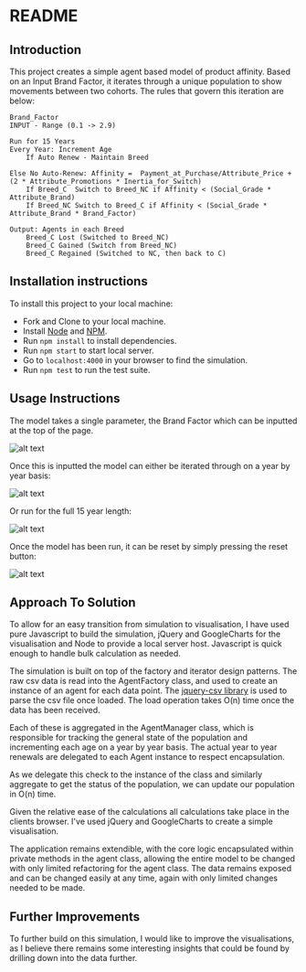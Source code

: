 # README

## Introduction

This project creates a simple agent based model of product affinity. Based on an Input Brand Factor, it iterates through a unique population to show movements between two cohorts. The rules that govern this iteration are below:

```
Brand_Factor		
INPUT - Range (0.1 -> 2.9)		

Run for 15 Years		
Every Year:	Increment Age
	If Auto Renew - Maintain Breed

Else No Auto-Renew:	Affinity = 	Payment_at_Purchase/Attribute_Price + (2 * Attribute_Promotions * Inertia_for_Switch)
	If Breed_C	Switch to Breed_NC if Affinity < (Social_Grade * Attribute_Brand)
	If Breed_NC	Switch to Breed_C if Affinity < (Social_Grade * Attribute_Brand * Brand_Factor)

Output:	Agents in each Breed
	Breed_C Lost (Switched to Breed_NC)
	Breed_C Gained (Switch from Breed_NC)
	Breed_C Regained (Switched to NC, then back to C)
```

## Installation instructions

To install this project to your local machine:
- Fork and Clone to your local machine.     
- Install [Node](https://nodejs.org/en/download/) and [NPM](http://blog.npmjs.org/post/85484771375/how-to-install-npm).    
- Run `npm install` to install dependencies.   
- Run `npm start` to start local server.     
- Go to `localhost:4000` in your browser to find the simulation.       
- Run `npm test` to run the test suite.  

## Usage Instructions

The model takes a single parameter, the Brand Factor which can be inputted at the top of the page.   

![alt text](https://dl.dropboxusercontent.com/content_link/sDRIDjWY8D3edmKqYDnuMMZE6p8grOzOty5lpwDOuAVujJvDYG2iDH0KgHNf2vXU/file)

Once this is inputted the model can either be iterated through on a year by year basis:

![alt text](https://dl.dropboxusercontent.com/content_link/VANY4zDDPDAhYIU3heOgLMN34NMMaXxzZqqRqADBIyn6S228ypiUlBrGYJxiNNbP/file)

Or run for the full 15 year length:

![alt text](https://dl.dropboxusercontent.com/content_link/4iqf6hxkIDjJo1DRSyM1fTlsmCrsEJSQqmKaUTjOnc2Nb1gLGmZkoP0BalEPY2xy/file)

Once the model has been run, it can be reset by simply pressing the reset button:

![alt text](https://dl.dropboxusercontent.com/content_link/d0JWw2tNUPFMQeZWTr77v9TRzJCTOYWD6vZ4OJHaGqYo6xZGNV19Ft4qhajLfLcH/file)

## Approach To Solution

To allow for an easy transition from simulation to visualisation, I have used pure Javascript to build the simulation, jQuery and GoogleCharts for the visualisation and Node to provide a local server host. Javascript is quick enough to handle bulk calculation as needed.

The simulation is built on top of the factory and iterator design patterns. The raw csv data is read into the AgentFactory class, and used to create an instance of an agent for each data point. The [jquery-csv library](http://code.google.com/p/jquery-csv/) is used to parse the csv file once loaded. The load operation takes O(n) time once the data has been received.

Each of these is aggregated in the AgentManager class, which is responsible for tracking the general state of the population and incrementing each age on a year by year basis. The actual year to year renewals are delegated to each Agent instance to respect encapsulation.

As we delegate this check to the instance of the class and similarly aggregate to get the status of the population, we can update our population in O(n) time.

Given the relative ease of the calculations all calculations take place in the clients browser. I've used jQuery and GoogleCharts to create a simple visualisation.

The application remains extendible, with the core logic encapsulated within private methods in the agent class, allowing the entire model to be changed with only limited refactoring for the agent class. The data remains exposed and can be changed easily at any time, again with only limited changes needed to be made.

## Further Improvements

To further build on this simulation, I would like to improve the visualisations, as I believe there remains some interesting insights that could be found by drilling down into the data further.
